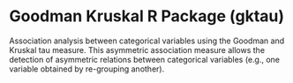 # Goodman Kruskal R Package (gktau)
Association analysis between categorical variables using the Goodman and Kruskal tau measure. 
This asymmetric association measure allows the detection of asymmetric relations between categorical
variables (e.g., one variable obtained by re-grouping another).


